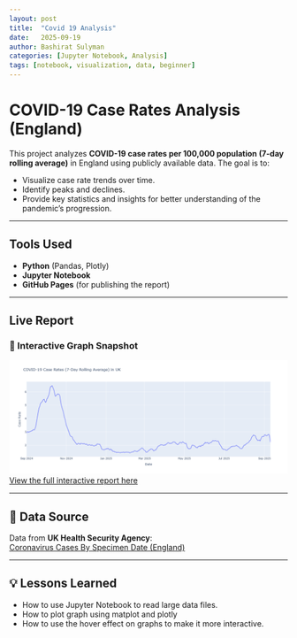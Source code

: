 ```yaml
---
layout: post
title:  "Covid 19 Analysis"
date:   2025-09-19
author: Bashirat Sulyman
categories: [Jupyter Notebook, Analysis]
tags: [notebook, visualization, data, beginner]
---
```

# COVID-19 Case Rates Analysis (England)

This project analyzes **COVID-19 case rates per 100,000 population (7-day rolling average)** in England using publicly available data.
The goal is to:
- Visualize case rate trends over time.
- Identify peaks and declines.
- Provide key statistics and insights for better understanding of the pandemic’s progression.

---

## Tools Used

- **Python** (Pandas, Plotly)
- **Jupyter Notebook**
- **GitHub Pages** (for publishing the report)

---

## Live Report
### 📸 Interactive Graph Snapshot
![Graph Snapshot](/assets/images/newplot.png)
[View the full interactive report here](https://Bashirat-Sulyman.github.io/Covid-Analysis/)

---

## 📜 Data Source

Data from **UK Health Security Agency**:  
[Coronavirus Cases By Specimen Date (England)](https://coronavirus.data.gov.uk/)

---
## 💡 Lessons Learned
- How to use Jupyter Notebook to read large data files.
- How to plot graph using matplot and plotly
- How to use the hover effect on graphs to make it more interactive.  

